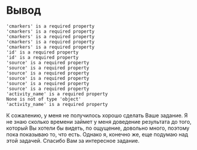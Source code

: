 # Вывод
```
'cmarkers' is a required property
'cmarkers' is a required property
'cmarkers' is a required property
'cmarkers' is a required property
'cmarkers' is a required property
'id' is a required property
'id' is a required property
'source' is a required property
'source' is a required property
'source' is a required property
'source' is a required property
'source' is a required property
'source' is a required property
'activity_name' is a required property
None is not of type 'object'
'activity_name' is a required property
```
К сожалению, у меня не получилось хорошо сделать Ваше задание. Я не знаю сколько времени займет у меня доведение результата до того, который Вы хотели бы видеть, по ощущение, довольно много, поэтому пока показываю то, что есть. Однако я, конечно же, еще подумаю над этой задачей. Спасибо Вам за интересное задание.

